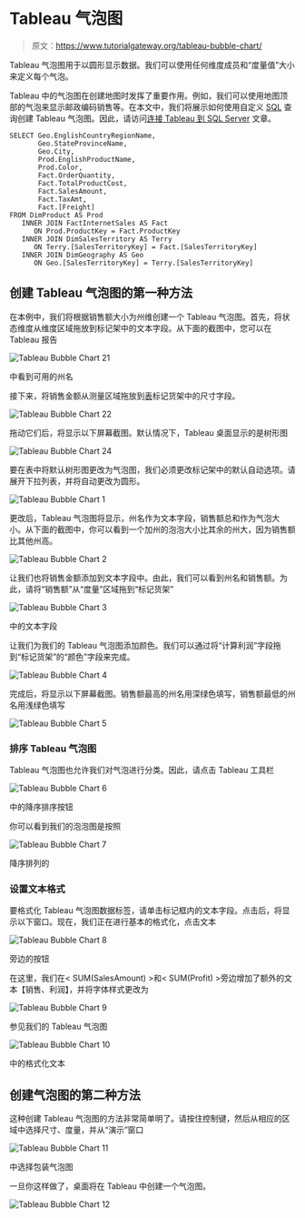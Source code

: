 # Tableau 气泡图

> 原文：<https://www.tutorialgateway.org/tableau-bubble-chart/>

Tableau 气泡图用于以圆形显示数据。我们可以使用任何维度成员和“度量值”大小来定义每个气泡。

Tableau 中的气泡图在创建地图时发挥了重要作用。例如，我们可以使用地图顶部的气泡来显示邮政编码销售等。在本文中，我们将展示如何使用自定义 [SQL](https://www.tutorialgateway.org/sql/) 查询创建 Tableau 气泡图。因此，请访问[连接 Tableau 到 SQL Server](https://www.tutorialgateway.org/connecting-tableau-to-sql-server/) 文章。

```
SELECT Geo.EnglishCountryRegionName, 
       Geo.StateProvinceName, 
       Geo.City, 
       Prod.EnglishProductName, 
       Prod.Color, 
       Fact.OrderQuantity, 
       Fact.TotalProductCost, 
       Fact.SalesAmount, 
       Fact.TaxAmt, 
       Fact.[Freight]
FROM DimProduct AS Prod 
   INNER JOIN FactInternetSales AS Fact 
      ON Prod.ProductKey = Fact.ProductKey 
   INNER JOIN DimSalesTerritory AS Terry 
      ON Terry.[SalesTerritoryKey] = Fact.[SalesTerritoryKey] 
   INNER JOIN DimGeography AS Geo 
      ON Geo.[SalesTerritoryKey] = Terry.[SalesTerritoryKey]
```

## 创建 Tableau 气泡图的第一种方法

在本例中，我们将根据销售额大小为州维创建一个 Tableau 气泡图。首先，将状态维度从维度区域拖放到标记架中的文本字段。从下面的截图中，您可以在 Tableau 报告

![Tableau Bubble Chart 21](img/81d0c543498ac8adf701cac7250cafb8.png)

中看到可用的州名

接下来，将销售金额从测量区域拖放到[表](https://www.tutorialgateway.org/tableau/)标记货架中的尺寸字段。

![Tableau Bubble Chart 22](img/85fcb12f85ca55d8d97d18a5b4fee097.png)

拖动它们后，将显示以下屏幕截图。默认情况下，Tableau 桌面显示的是树形图

![Tableau Bubble Chart 24](img/211c2b0ca462794b785fc82a78687ab7.png)

要在表中将默认树形图更改为气泡图，我们必须更改标记架中的默认自动选项。请展开下拉列表，并将自动更改为圆形。

![Tableau Bubble Chart 1](img/2245c0d1134d6ab6ed7f69dad5c50858.png)

更改后，Tableau 气泡图将显示，州名作为文本字段，销售额总和作为气泡大小。从下面的截图中，你可以看到一个加州的泡泡大小比其余的州大，因为销售额比其他州高。

![Tableau Bubble Chart 2](img/43e9acc0344c54151108862911fee14e.png)

让我们也将销售金额添加到文本字段中。由此，我们可以看到州名和销售额。为此，请将“销售额”从“度量”区域拖到“标记货架”

![Tableau Bubble Chart 3](img/5bc7aaf8549430737581434ee2d088eb.png)

中的文本字段

让我们为我们的 Tableau 气泡图添加颜色。我们可以通过将“计算利润”字段拖到“标记货架”的“颜色”字段来完成。

![Tableau Bubble Chart 4](img/6f2d9fd9a60958a2414ce7f307e44b3f.png)

完成后，将显示以下屏幕截图。销售额最高的州名用深绿色填写，销售额最低的州名用浅绿色填写

![Tableau Bubble Chart 5](img/0e042429ab75aad09f83e76b3edcbb18.png)

### 排序 Tableau 气泡图

Tableau 气泡图也允许我们对气泡进行分类。因此，请点击 Tableau 工具栏

![Tableau Bubble Chart 6](img/2154c9de614ca12a64a10b0d966e7888.png)

中的降序排序按钮

你可以看到我们的泡泡图是按照

![Tableau Bubble Chart 7](img/4a3fce993ff96da01c63b4f2197f5d22.png)

降序排列的

### 设置文本格式

要格式化 Tableau 气泡图数据标签，请单击标记框内的文本字段。点击后，将显示以下窗口。现在，我们正在进行基本的格式化，点击文本

![Tableau Bubble Chart 8](img/ae65aa7d9a5cc014d0f9a4d19d32f2eb.png)

旁边的按钮

在这里，我们在< SUM(SalesAmount) >和< SUM(Profit) >旁边增加了额外的文本【销售、利润】，并将字体样式更改为

![Tableau Bubble Chart 9](img/9f3609a20e2ec3d1c03748103554be28.png)

参见我们的 Tableau 气泡图

![Tableau Bubble Chart 10](img/22d80105cceac3af06cc4c5bc3ca6249.png)

中的格式化文本

## 创建气泡图的第二种方法

这种创建 Tableau 气泡图的方法非常简单明了。请按住控制键，然后从相应的区域中选择尺寸、度量，并从“演示”窗口

![Tableau Bubble Chart 11](img/4597d917c6bed998f2d4c7785f67ecd2.png)

中选择包装气泡图

一旦你这样做了，桌面将在 Tableau 中创建一个气泡图。

![Tableau Bubble Chart 12](img/77ffa3c33780a4b71dbb518bd1147373.png)